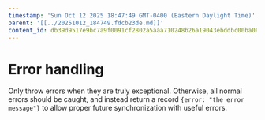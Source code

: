 ```yaml
---
timestamp: 'Sun Oct 12 2025 18:47:49 GMT-0400 (Eastern Daylight Time)'
parent: '[[../20251012_184749.fdcb23de.md]]'
content_id: db39d9517e9bc7a9f0091cf2802a5aaa710248b26a19043ebddbc00ba067bc70
---
```


# Error handling

Only throw errors when they are truly exceptional. Otherwise, all normal errors should be caught, and instead return a record `{error: "the error message"}` to allow proper future synchronization with useful errors.
